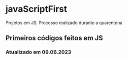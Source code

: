  # javaScriptFirst

Projetos em JS.
Processo realizado durante a quarentena             
          
## Primeiros códigos feitos em JS      
### Atualizado em 09.06.2023 
 
 
 
 
